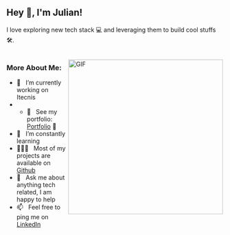 ## Hey 👋, I'm Julian!


I love exploring new tech stack 💻 and leveraging them to build cool stuffs 🛠️. 
<br/>
<br/>

<img align="right" alt="GIF" src="https://raw.githubusercontent.com/abhisheknaiidu/abhisheknaiidu/master/code.gif" width="360px"/>
  
### More About Me:

- 🔭 &nbsp; I’m currently working on Itecnis
- - 🧳 &nbsp; See my portfolio: [Portfolio](https://julianfinelli.vercel.app/) 🔗
- 🌱 &nbsp; I’m constantly learning 
- 👨🏻‍💻 &nbsp; Most of my projects are available on [Github](https://github.com/julianf97?tab=repositories)
- 💬 &nbsp; Ask me about anything tech related, I am happy to help
- 📫 &nbsp; Feel free to ping me on [LinkedIn](www.linkedin.com/in/julian-finelli)

<br>

